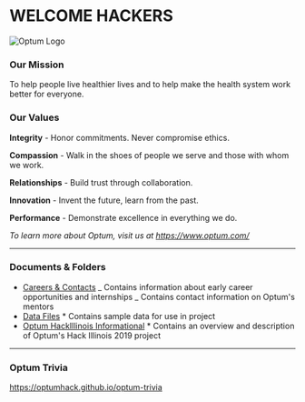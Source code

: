 # WELCOME HACKERS

![Optum Logo](https://github.com/optumhack/HackIllinois2019/blob/master/Assets/optum_logo.png "Optum")

### Our Mission

To help people live healthier lives and to help make the health system work better for everyone.

### Our Values

**Integrity** - Honor commitments. Never compromise ethics.

**Compassion** - Walk in the shoes of people we serve and those with whom we work.

**Relationships** - Build trust through collaboration.

**Innovation** - Invent the future, learn from the past.

**Performance** - Demonstrate excellence in everything we do.

_To learn more about Optum, visit us at <https://www.optum.com/>_

---

### Documents & Folders

- [Careers & Contacts](https://github.com/optumhack/HackIllinois2019/tree/master/Careers%20%26%20Contacts)
  _ Contains information about early career opportunities and internships
  _ Contains contact information on Optum's mentors
- [Data Files](https://github.com/optumhack/HackIllinois2019/tree/master/Data%20Files) \* Contains sample data for use in project
- [Optum HackIllinois Informational](https://github.com/optumhack/HackIllinois2019/blob/master/Optum%20HackIllinois%20Informational.pdf) \* Contains an overview and description of Optum's Hack Illinois 2019 project

---

### Optum Trivia

<https://optumhack.github.io/optum-trivia>
